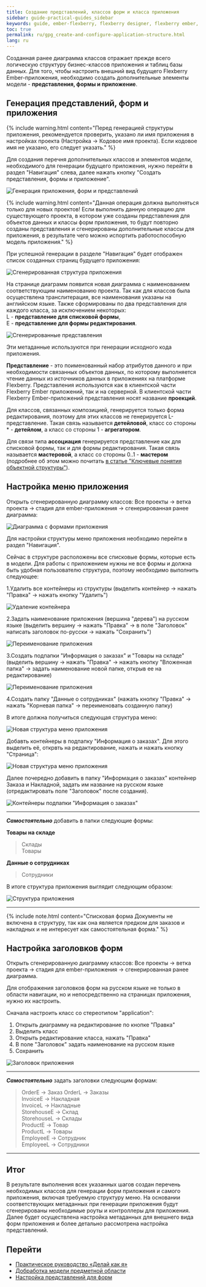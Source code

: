 ```yaml
---
title: Создание представлений, классов форм и класса приложения
sidebar: guide-practical-guides_sidebar
keywords: guide, ember-flexberry, flexberry designer, flexberry ember, диаграмма классов, приложение, списковая форма, форма редактирования, детейл
toc: true
permalink: ru/gpg_create-and-configure-application-structure.html
lang: ru
---
```

Созданная ранее диаграмма классов отражает прежде всего логическую структуру бизнес-классов приложения и таблиц базы данных. Для того, чтобы настроить внешний вид будущего Flexberry Ember-приложения, необходимо создать дополнительные элементы модели - **представления, формы и приложение**.

## Генерация представлений, форм и приложения

{% include warning.html content="Перед генерацией структуры приложения, рекомендуется проверить, указано ли имя приложения в настройках проекта (Настройка → Кодовое имя проекта). Если кодовое имя не указано, его следует указать." %}

Для создания перечня дополнительных классов и элементов модели, необходимого для генерации будущего приложения, нужно перейти в раздел "Навигация" слева, далее нажать кнопку "Создать представления, формы и приложение".

![Генерация приложения, форм и представлений](/images/pages/guides/flexberry-ember/2-1-create-and-configure-application-structure/2-1-1.png)

{% include warning.html content="Данная операция должна выполняться только для новых проектов! Если выполнить данную операцию для существующего проекта, в котором уже созданы представления для объектов данных и классы форм приложения, то будут повторно созданы представления и сгенерированы дополнительные классы для приложения, в результате чего можно испортить работоспособную модель приложения." %}

При успешной генерации в разделе "Навигация" будет отображен список созданных страниц будущего приложения:

![Сгенерированная структура приложения](/images/pages/guides/flexberry-ember/2-1-create-and-configure-application-structure/2-1-2.png)

На странице диаграмм появится новая диаграмма с наименованием соответствующим наименованию проекта. Так как для классов была осуществлена транслитерация, все наименования указаны на английском языке. Также сформированы по два представления для каждого класса, за исключением некоторых:  
L - **представление для списковой формы**,  
E - **представление для формы редактирования**.

![Сгенерированные представления](/images/pages/guides/flexberry-ember/2-1-create-and-configure-application-structure/2-1-3.png)

Эти метаданные используются при генерации исходного кода приложения.

**Представление** - это поименованный набор атрибутов данного и при необходимости связанных объектов данных, по которому выполняется чтение данных из источников данных в приложениях на платформе Flexberry. Представления используются как в клиентской части Flexberry Ember приложений, так и на серверной. В клиентской части Flexberry Ember-приложений представления носят название **проекций**.

Для классов, связанных композицией, генерируется только форма редактирования, поэтому для этих классов не генерируется L-представление. Такая связь называется **детейловой**, класс со стороны \* - **детейлом**, а класс со стороны 1 - **агрегатором**.

Для связи типа **ассоциация** генерируется представление как для списковой формы, так и для формы редактирования. Такая связь называется **мастеровой**, а класс со стороны 0..1 - **мастером** (подробнее об этом можно почитать [в статье "Ключевые понятия объектной структуры"](https://flexberry.github.io/ru/fd_key-concepts.html)).

## Настройка меню приложения

Открыть сгенерированную диаграмму классов: Все проекты → ветка проекта → стадия для ember-приложения → сгенерированная ранее диаграмма:

![Диаграмма с формами приложения](/images/pages/guides/flexberry-ember/2-1-create-and-configure-application-structure/2-1-4.png)

Для настройки структуры меню приложения необходимо перейти в раздел "Навигация".

Сейчас в структуре расположены все списковые формы, которые есть в модели. Для работы с приложением нужны не все формы и должна быть удобная пользователю структура, поэтому необходимо выполнить следующее:

1.Удалить все контейнеры из структуры (выделить контейнер → нажать "Правка" → нажать кнопку "Удалить")

![Удаление контейнера](/images/pages/guides/flexberry-ember/2-1-create-and-configure-application-structure/2-1-5.png)

2.Задать наименование приложения (вершина "дерева") на русском языке (выделить вершину → нажать "Правка" → в поле "Заголовок" написать заголовок по-русски → нажать "Сохранить")

![Переименование приложения](/images/pages/guides/flexberry-ember/2-1-create-and-configure-application-structure/2-1-6.png)

3.Создать подпапки "Информация о заказах" и "Товары на складе" (выделить вершину → нажать "Правка" → нажать кнопку "Вложенная папка" → задать наименование новой папке, открыв ее на редактирование)

![Переименование приложения](/images/pages/guides/flexberry-ember/2-1-create-and-configure-application-structure/2-1-7.png)

4.Создать папку "Данные о сотрудниках" (нажать кнопку "Правка" → нажать "Корневая папка" → переименовать созданную папку)

В итоге должна получиться следующая структура меню:

![Новая структура меню приложения](/images/pages/guides/flexberry-ember/2-1-create-and-configure-application-structure/2-1-8.png)

Добавть контейнеры в подпапку "Информация о заказах". Для этого выделить её, открвть на редактирование, нажать и нажать кнопку "Страница":

![Новая структура меню приложения](/images/pages/guides/flexberry-ember/2-1-create-and-configure-application-structure/2-1-9.png)

Далее почередно добавить в папку "Информация о заказах" контейнер Заказа и Накладной, задать им название на русском языке (отредактировать поле "Заголовок" после создания).

![Контейнеры подпапки "Информация о заказах"](/images/pages/guides/flexberry-ember/2-1-create-and-configure-application-structure/2-1-10.png)

---

**_Самостоятельно_** добавить в папки следующие формы:

**Товары на складе**

> Склады  
> Товары

**Данные о сотрудниках**

> Сотрудники

В итоге структура приложения выглядит следующим образом:

![Структура приложения](/images/pages/guides/flexberry-ember/2-1-create-and-configure-application-structure/2-1-11.png)

---

{% include note.html content="Списковая форма Документы не включена в структуру, так как она является предком для заказов и накладных и не интересует как самостоятельная форма." %}

## Настройка заголовков форм

Открыть сгенерированную диаграмму классов: Все проекты → ветка проекта → стадия для ember-приложения → сгенерированная ранее диаграмма.

Для отображения заголовков форм на русском языке не только в области навигации, но и непосредственно на страницах приложения, нужно их настроить. 

Сначала настроить класс со стереотипом "application":

1. Открыть диаграмму на редактирование по кнопке "Правка"
2. Выделить класс
3. Открыть редактирование класса, нажать "Правка"
4. В поле "Заголовок" задать наименование на русском языке
5. Сохранить

![Заголовок приложения](/images/pages/guides/flexberry-ember/2-1-create-and-configure-application-structure/2-1-12.png)

---

**_Самостоятельно_** задать заголовки следующим формам:

> OrderE → Заказ
> OrderL → Заказы  
> InvoiceE → Накладная  
> InvoiceL → Накладные  
> StorehouseE → Склад  
> StorehouseL → Склады  
> ProductE → Товар  
> ProductL → Товары  
> EmployeeE → Сотрудник  
> EmployeeL → Сотрудники

---

## Итог

В результате выполнения всех указанных шагов создан перечень необходимых классов для генерации форм приложения и самого приложения, включая требуемую структуру меню. На основании соответствующих метаданных при генерации приложения будут сгенерированы необходимые роуты и контроллеры для приложения. Далее будет осуществлена настройка метаданных для внешнего вида форм приложения и более детально рассмотрена настройка представлений.

## Перейти

* [Практическое руководство «Делай как я»](gpg_landing-page.html) <i class="fa fa-arrow-up" aria-hidden="true"></i>
* [Добработка модели предметной области](gpg_setting-language-and-structure.html) <i class="fa fa-arrow-left" aria-hidden="true"></i>
* [Настройка представлений для форм](gpg_customize-forms.html) <i class="fa fa-arrow-right" aria-hidden="true"></i>
